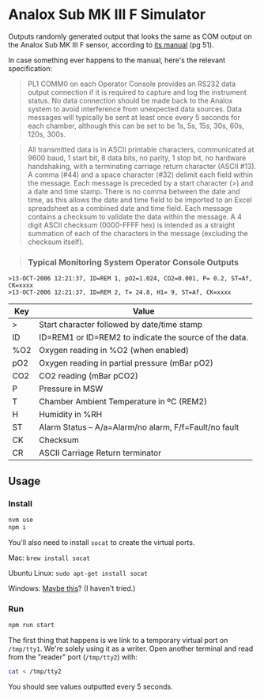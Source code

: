# Analox Sub MK III F Simulator

Outputs randomly generated output that looks the same as COM output on the Analox Sub MK III F sensor, according to [its manual](https://www.analoxsensortechnology.com/gfiles/Sub%20MkIIIF%20(ASF3)/8xx%20-%20Reference%20Documents/ASF3-800%20%20%20Sub%20MkIIIF%20User%20Manual%20.pdf) (pg 51).

In case something ever happens to the manual, here's the relevant specification:

> PL1 COMM0 on each Operator Console provides an RS232 data output connection if
it is required to capture and log the instrument status. No data connection
should be made back to the Analox system to avoid interference from unexpected
data sources. Data messages will typically be sent at least once every 5 seconds
for each chamber, although this can be set to be 1s, 5s, 15s, 30s, 60s, 120s,
300s.

> All transmitted data is in ASCII printable characters, communicated at 9600
baud, 1 start bit, 8 data bits, no parity, 1 stop bit, no hardware handshaking,
with a terminating carriage return character (ASCII #13). A comma (#44) and a
space character (#32) delimit each field within the message. Each message is
preceded by a start character (>) and a date and time stamp. There is no comma
between the date and time, as this allows the date and time field to be imported
to an Excel spreadsheet as a combined date and time field. Each message contains
a checksum to validate the data within the message. A 4 digit ASCII checksum
(0000-FFFF hex) is intended as a straight summation of each of the characters in
the message (excluding the checksum itself).

> ### Typical Monitoring System Operator Console Outputs

```
>13-OCT-2006 12:21:37, ID=REM 1, pO2=1.024, CO2=0.001, P= 0.2, ST=Af, CK=xxxx
>13-OCT-2006 12:21:37, ID=REM 2, T= 24.8, H1= 9, ST=Af, CK=xxxx
```

| Key  | Value                                                   |
| ---- | ------------------------------------------------------- |
| >    | Start character followed by date/time stamp             |
| ID   | ID=REM1 or ID=REM2 to indicate the source of the data.  |
| %O2  | Oxygen reading in %O2 (when enabled)                    |
| pO2  | Oxygen reading in partial pressure (mBar pO2)           |
| CO2  | CO2 reading (mBar pCO2)                                 |
| P    | Pressure in MSW                                         |
| T    | Chamber Ambient Temperature in ºC (REM2)                |
| H    | Humidity in %RH                                         |
| ST   | Alarm Status – A/a=Alarm/no alarm, F/f=Fault/no fault   |
| CK   | Checksum                                                |
| CR   | ASCII Carriage Return terminator                        |

## Usage

### Install
```sh
nvm use
npm i
```

You'll also need to install `socat` to create the virtual ports.

Mac: `brew install socat`

Ubuntu Linux: `sudo apt-get install socat`

Windows: [Maybe this](https://github.com/StudioEtrange/socat-windows)? (I haven't tried.)

### Run

```sh
npm run start
```

The first thing that happens is we link to a temporary virtual port on `/tmp/tty1`. We're solely using it as a writer. Open another terminal and read from the "reader" port (`/tmp/tty2`) with:

```sh
cat < /tmp/tty2
```

You should see values outputted every 5 seconds.

